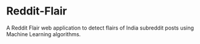 # Reddit-Flair
A Reddit Flair web application to detect flairs of India subreddit posts using Machine Learning algorithms.
